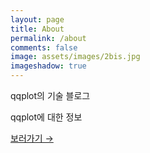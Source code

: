 ```yaml
---
layout: page
title: About 
permalink: /about
comments: false
image: assets/images/2bis.jpg
imageshadow: true
---
```




qqplot의 기술 블로그



qqplot에 대한 정보

<a target="_blank" href="https://pentagonal-bow-0d6.notion.site/CV_kyubyung-da0fd52be931436d9f593bf0b50549c8" class="btn btn-dark"> 보러가기 &rarr;</a>

